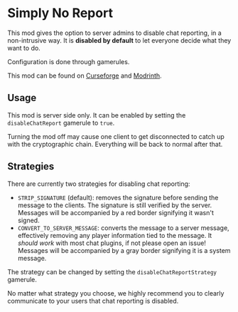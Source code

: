 # Simply No Report

This mod gives the option to server admins to disable chat reporting, in a non-intrusive way. 
It is **disabled by default** to let everyone decide what they want to do.

Configuration is done through gamerules.

This mod can be found on [Curseforge](https://www.curseforge.com/minecraft/mc-mods/simply-no-report/)
and [Modrinth](https://www.modrinth.com/mods/simply-no-report/).

## Usage

This mod is server side only. It can be enabled by setting the `disableChatReport` gamerule to `true`.

Turning the mod off may cause one client to get disconnected to catch up with the cryptographic chain.
Everything will be back to normal after that.

## Strategies

There are currently two strategies for disabling chat reporting:
- `STRIP_SIGNATURE` (default): removes the signature before sending the message to the clients.
  The signature is still verified by the server. Messages will be accompanied by a red border
  signifying it wasn't signed.
- `CONVERT_TO_SERVER_MESSAGE`: converts the message to a server message, effectively removing any player
  information tied to the message. It *should work* with most chat plugins, if not please open an issue!
  Messages will be accompanied by a gray border signifying it is a system message.

The strategy can be changed by setting the `disableChatReportStrategy` gamerule. 

No matter what strategy you choose, we highly recommend you to clearly communicate to your users that chat
reporting is disabled.